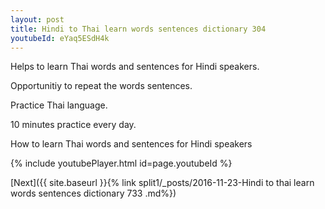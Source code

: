 ```yaml
---
layout: post
title: Hindi to Thai learn words sentences dictionary 304 
youtubeId: eYaq5ESdH4k
---
```

 
 
Helps to learn Thai words and sentences for Hindi speakers.

Opportunitiy to repeat the words sentences. 

Practice Thai language. 
 
10 minutes practice every day. 
 
How to learn Thai words and sentences for Hindi speakers 
 
{% include youtubePlayer.html id=page.youtubeId %}
 
 
[Next]({{ site.baseurl }}{% link  split1/_posts/2016-11-23-Hindi to thai learn words sentences dictionary 733 .md%})
 

